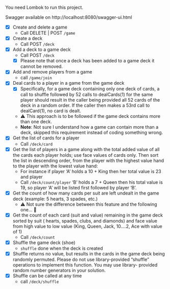 You need Lombok to run this project.

Swagger available on http://localhost:8080/swagger-ui.html

- [x] Create and delete a game
    * Call DELETE | POST `/game`
- [x] Create a deck
    * Call POST `/deck`
- [x] Add a deck to a game deck
    * Call POST `/deck`
    * [x] Please note that once a deck has been added to a game deck it cannot be
removed.
- [x] Add and remove players from a game
    * call  `/game/join`
- [x] Deal cards to a player in a game from the game deck
    * [x] Specifically, for a game deck containing only one deck of cards, a call to shuffle
followed by 52 calls to dealCards(1) for the same player should result in the
caller being provided all 52 cards of the deck in a random order. If the caller then
makes a 53rd call to dealCard(1), no card is dealt. 
    * ⚠️ This approach is to be followed if the game deck contains more than one deck.
    * **Note**: Not sure I understand how a game can contain more than a deck, skipped this requirement instead of coding something wrong.
- [x] Get the list of cards for a player
    * Call `/deck/card`  
- [x] Get the list of players in a game along with the total added value of all the cards each
player holds; use face values of cards only. Then sort the list in descending order, from
the player with the highest value hand to the player with the lowest value hand:
    * For instance if player ‘A’ holds a 10 + King then her total value is 23 and player
    * Call `/deck/count/player`
‘B’ holds a 7 + Queen then his total value is 19, so player ‘A’ will be listed first
followed by player ‘B’.
- [x] Get the count of how many cards per suit are left undealt in the game deck (example: 5
hearts, 3 spades, etc.)
    * ⚠️ Not sure the difference between this feature and the following one... 🤔
- [x] Get the count of each card (suit and value) remaining in the game deck sorted by suit (
hearts, spades, clubs, and diamonds) and face value from high value to low value (King,
Queen, Jack, 10….2, Ace with value of 1)
    * Call `/deck/count` 
- [x] Shuffle the game deck (shoe)
    * `shuffle` done when the deck is created
- [x] Shuffle returns no value, but results in the cards in the game deck being
randomly permuted. Please do not use library-provided “shuffle” operations to
implement this function. You may use library- provided random number
generators in your solution.
- [x] Shuffle can be called at any time
    * call `/deck/shuffle`
